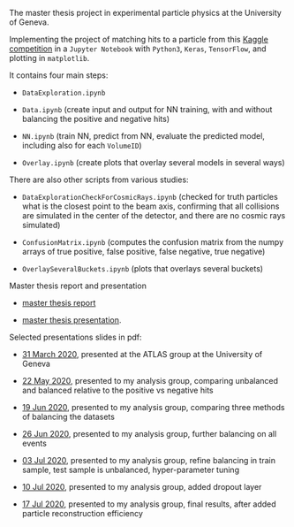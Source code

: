 The master thesis project in experimental particle physics at the University of Geneva.

Implementing the project of matching hits to a particle from this [Kaggle competition](https://www.kaggle.com/c/trackml-particle-identification) in a `Jupyter Notebook` with `Python3`, `Keras`, `TensorFlow`, and plotting in `matplotlib`.

It contains four main steps:

* `DataExploration.ipynb`

* `Data.ipynb` (create input and output for NN training, with and without balancing the positive and negative hits)

* `NN.ipynb` (train NN, predict from NN, evaluate the predicted model, including also for each `VolumeID`)

* `Overlay.ipynb` (create plots that overlay several models in several ways)

There are also other scripts from various studies:

* `DataExplorationCheckForCosmicRays.ipynb` (checked for truth particles what is the closest point to the beam axis, confirming that all collisions are simulated in the center of the detector, and there are no cosmic rays simulated)

* `ConfusionMatrix.ipynb` (computes the confusion matrix from the numpy arrays of true positive, false positive, false negative, true negative)

* `OverlaySeveralBuckets.ipynb` (plots that overlays several buckets)

Master thesis report and presentation

* [master thesis report](./thesis/LuizaCiucuMScThesisTrackML.pdf)

* [master thesis presentation](./slides/LuizaCiucuTrackML210308.pdf).

Selected presentations slides in pdf:

* [31 March 2020](./slides/LuizaCiucuTrackML200331.pdf), presented at the ATLAS group at the University of Geneva

* [22 May 2020](./slides/LuizaCiucuTrackML200522.pdf), presented to my analysis group, comparing unbalanced and balanced relative to the positive vs negative hits

* [19 Jun 2020](./slides/LuizaCiucuTrackML200619.pdf), presented to my analysis group, comparing three methods of balancing the datasets

* [26 Jun 2020](./slides/LuizaCiucuTrackML200626.pdf), presented to my analysis group, further balancing on all events

* [03 Jul 2020](./slides/LuizaCiucuTrackML200703.pdf), presented to my analysis group, refine balancing in train sample, test sample is unbalanced, hyper-parameter tuning

* [10 Jul 2020](./slides/LuizaCiucuTrackML200710.pdf), presented to my analysis group, added dropout layer

* [17 Jul 2020](./slides/LuizaCiucuTrackML200717.pdf), presented to my analysis group, final results, after added particle reconstruction efficiency